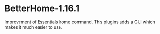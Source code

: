 # BetterHome-1.16.1
Improvement of Essentials home command. This plugins adds a GUI which makes it much easier to use.
